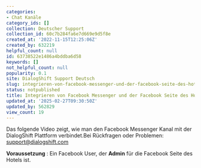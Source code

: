 ```yaml
---
categories:
- Chat Kanäle
category_ids: []
collection: Deutscher Support
collection_id: 60c7b284fa6e7d669e9d5f8e
created_at: '2022-11-15T12:25:06Z'
created_by: 632219
helpful_count: null
id: 63738522e1486a4bddba6d58
keywords: []
not_helpful_count: null
popularity: 0.1
site: DialogShift Support Deutsch
slug: integrieren-von-facebook-messenger-und-der-facebook-seite-des-hotels
status: notpublished
title: Integrieren von Facebook Messenger und der Facebook Seite des Hotels
updated_at: '2025-02-27T09:30:50Z'
updated_by: 562829
view_count: 19
---
```


Das folgende Video zeigt, wie man den Facebook Messenger Kanal mit der DialogShift Plattform verbindet.Bei Rückfragen oder Problemen: [support@dialogshift.com](<mailto:support@dialogshift.com>)

 **Voraussetzung** : Ein Facebook User, der **Admin** für die Facebook Seite des Hotels ist.